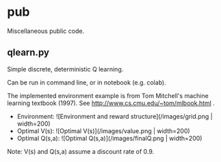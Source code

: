# pub

Miscellaneous public code. 

## qlearn.py 

Simple discrete, deterministic Q learning. 

Can be run in command line, or in notebook (e.g. colab).

The implemented environment example is from Tom Mitchell's machine learning textbook (1997). See http://www.cs.cmu.edu/~tom/mlbook.html .

* Environment:  ![Environment and reward structure](/images/grid.png | width=200)
* Optimal V(s):  ![Optimal V(s)](/images/value.png | width=200)
* Optimal Q(s,a):  ![Optimal Q(s,a)](/images/finalQ.png | width=200) 

Note: V(s) and Q(s,a) assume a discount rate of 0.9.

